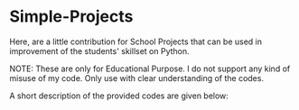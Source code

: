 # Simple-Projects

Here, are a little contribution for School Projects that can be used in improvement of the students' skillset on Python.

NOTE: These are only for Educational Purpose. I do not support any kind of misuse of my code. Only use with clear understanding of the codes.

A short description of the provided codes are given below:

